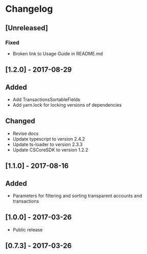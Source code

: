# Changelog

## [Unreleased]
### Fixed
- Broken link to Usage Guide in README.md
        
## [1.2.0] - 2017-08-29
## Added
- Add TransactionsSortableFields
- Add yarn.lock for locking versions of dependencies

## Changed
- Revise docs
- Update typescript to version 2.4.2
- Update ts-loader to version 2.3.3
- Update CSCoreSDK to version 1.2.2

## [1.1.0] - 2017-08-16
## Added
- Parameters for filtering and sorting transparent accounts and transactions
        
## [1.0.0] - 2017-03-26

- Public release

## [0.7.3] - 2017-03-26